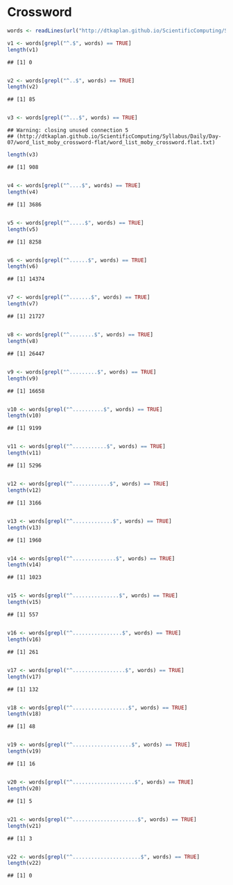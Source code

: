 Crossword
===========

```r
words <- readLines(url("http://dtkaplan.github.io/ScientificComputing/Syllabus/Daily/Day-07/word_list_moby_crossword-flat/word_list_moby_crossword.flat.txt"))

v1 <- words[grepl("^.$", words) == TRUE]
length(v1)
```

```
## [1] 0
```

```r

v2 <- words[grepl("^..$", words) == TRUE]
length(v2)
```

```
## [1] 85
```

```r

v3 <- words[grepl("^...$", words) == TRUE]
```

```
## Warning: closing unused connection 5
## (http://dtkaplan.github.io/ScientificComputing/Syllabus/Daily/Day-07/word_list_moby_crossword-flat/word_list_moby_crossword.flat.txt)
```

```r
length(v3)
```

```
## [1] 908
```

```r

v4 <- words[grepl("^....$", words) == TRUE]
length(v4)
```

```
## [1] 3686
```

```r

v5 <- words[grepl("^.....$", words) == TRUE]
length(v5)
```

```
## [1] 8258
```

```r

v6 <- words[grepl("^......$", words) == TRUE]
length(v6)
```

```
## [1] 14374
```

```r

v7 <- words[grepl("^.......$", words) == TRUE]
length(v7)
```

```
## [1] 21727
```

```r

v8 <- words[grepl("^........$", words) == TRUE]
length(v8)
```

```
## [1] 26447
```

```r

v9 <- words[grepl("^.........$", words) == TRUE]
length(v9)
```

```
## [1] 16658
```

```r

v10 <- words[grepl("^..........$", words) == TRUE]
length(v10)
```

```
## [1] 9199
```

```r

v11 <- words[grepl("^...........$", words) == TRUE]
length(v11)
```

```
## [1] 5296
```

```r

v12 <- words[grepl("^............$", words) == TRUE]
length(v12)
```

```
## [1] 3166
```

```r

v13 <- words[grepl("^.............$", words) == TRUE]
length(v13)
```

```
## [1] 1960
```

```r

v14 <- words[grepl("^..............$", words) == TRUE]
length(v14)
```

```
## [1] 1023
```

```r

v15 <- words[grepl("^...............$", words) == TRUE]
length(v15)
```

```
## [1] 557
```

```r

v16 <- words[grepl("^................$", words) == TRUE]
length(v16)
```

```
## [1] 261
```

```r

v17 <- words[grepl("^.................$", words) == TRUE]
length(v17)
```

```
## [1] 132
```

```r

v18 <- words[grepl("^..................$", words) == TRUE]
length(v18)
```

```
## [1] 48
```

```r

v19 <- words[grepl("^...................$", words) == TRUE]
length(v19)
```

```
## [1] 16
```

```r

v20 <- words[grepl("^....................$", words) == TRUE]
length(v20)
```

```
## [1] 5
```

```r

v21 <- words[grepl("^.....................$", words) == TRUE]
length(v21)
```

```
## [1] 3
```

```r

v22 <- words[grepl("^......................$", words) == TRUE]
length(v22)
```

```
## [1] 0
```

